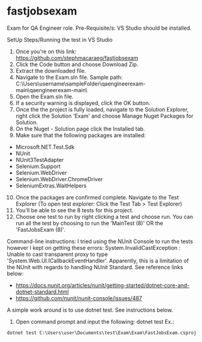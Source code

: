 # fastjobsexam
Exam for QA Engineer role.
Pre-Requisite/s:
VS Studio should be installed.

SetUp Steps/Running the test in VS Studio
1. Once you're on this link: https://github.com/stephmacaraeg/fastjobsexam
2. Click the Code button and choose Download Zip.
3. Extract the downloaded file.
4. Navigate to the Exam.sln file. Sample path: C:\Users\username\sampleFolder\qaengineerexam-main\qaengineerexam-main\
5. Open the Exam.sln file.
6. If a security warning is displayed, click the OK button.
7. Once the the project is fully loaded, navigate to the Solution Explorer, right click the Solution 'Exam' and choose Manage Nuget Packages for Solution.
8. On the Nuget - Solution page click the Installed tab.
9. Make sure that the following packages are installed:
- Microsoft.NET.Test.Sdk
- NUnit
- NUnit3TestAdapter
- Selenium.Support
- Selenium.WebDriver
- Selenium.WebDriver.ChromeDriver
- SeleniumExtras.WaitHelpers
10. Once the packages are confirmed complete. Navigate to the Test Explorer (To open test explorer: Click the Test Tab > Test Explorer)
11. You'll be able to see the 8 tests for this project.
12. Choose one test to run by right clicking a test and choose run. You can run all the test by choosing to run the 'MainTest (8)' OR the 'FastJobsExam (8)'.

Command-line instructions:
I tried using the NUnit Console to run the tests however I kept on getting these errors:
System.InvalidCastException : Unable to cast transparent proxy to type 'System.Web.UI.ICallbackEventHandler'.
Apparently, this is a limitation of the NUnit with regards to handling NUnit Standard.
See reference links below:
- https://docs.nunit.org/articles/nunit/getting-started/dotnet-core-and-dotnet-standard.html
- https://github.com/nunit/nunit-console/issues/487

A simple work around is to use dotnet test. See instructions below.
1. Open command prompt and input the following: 
dotnet test <file path of the FastJobsExam.csproj> Ex.:
```
dotnet test C:\Users\user\Documents\test\Exam\Exam\FastJobsExam.csproj
```
